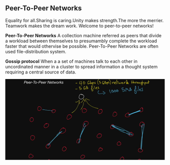 ## Peer-To-Peer Networks

Equality for all.Sharing is caring.Unity makes strength.The more the merrier. Teamwork makes the dream work. Welcome to peer-to-peer networks!

**Peer-To-Peer Networks** A collection machine referred as peers that divide a workload between themselves to presumambly complete the workload faster that would othervise 
be possible. Peer-To-Peer Networks are often used file-distribution system.

**Gossip protocol** When a a set of machines talk to each other in uncordinated manner in a cluster to spread information a thought system requiring a central source of data.

<img src="https://github.com/ishifoev/CodeChalenge-JS/blob/main/Round4/day-33/peerToPeer.PNG?raw=true"/>
